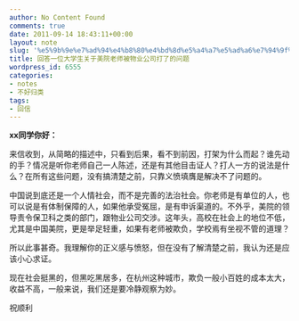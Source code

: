 ```yaml
---
author: No Content Found
comments: true
date: 2011-09-14 18:43:11+00:00
layout: note
slug: '%e5%9b%9e%e7%ad%94%e4%b8%80%e4%bd%8d%e5%a4%a7%e5%ad%a6%e7%94%9f%e5%85%b3%e4%ba%8e%e7%be%8e%e9%99%a2%e8%80%81%e5%b8%88%e8%a2%ab%e7%89%a9%e4%b8%9a%e5%85%ac%e5%8f%b8%e6%89%93%e4%ba%86%e7%9a%84%e9%97%ae'
title: 回答一位大学生关于美院老师被物业公司打了的问题
wordpress_id: 6555
categories:
- notes
- 不好归类
tags:
- 回信
---
```


**xx同学你好：**





来信收到，从简略的描述中，只看到后果，看不到前因，打架为什么而起？谁先动的手？情况是听你老师自己一人陈述，还是有其他目击证人？打人一方的说法是什么？在所有这些问题，没有搞清楚之前，只靠义愤填膺是解决不了问题的。





中国说到底还是一个人情社会，而不是完善的法治社会。你老师是有单位的人，也可以说是有体制保障的人，如果他承受冤屈，是有申诉渠道的。不外乎，美院的领导责令保卫科之类的部门，跟物业公司交涉。这年头，高校在社会上的地位不低，尤其是中国美院，更是举足轻重，如果有老师被欺负，学校焉有坐视不管的道理？





所以此事甚奇。我理解你的正义感与愤怒，但在没有了解清楚之前，我认为还是应该小心求证。





现在社会挺黑的，但黑吃黑居多，在杭州这种城市，欺负一般小百姓的成本太大，收益不高，一般来说，我们还是要冷静观察为妙。





祝顺利
